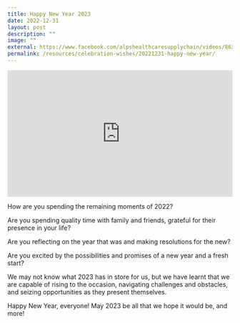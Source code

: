 ```yaml
---
title: Happy New Year 2023
date: 2022-12-31
layout: post
description: ""
image: ""
external: https://www.facebook.com/alpshealthcaresupplychain/videos/863512161560066/
permalink: /resources/celebration-wishes/20221231-happy-new-year/
---
```

<iframe allow="autoplay; clipboard-write; encrypted-media; picture-in-picture; web-share" allowfullscreen="true" frameborder="0" scrolling="no" style="border:none;overflow:hidden;aspect-ratio: 16 / 9; width: 100%; height: auto" src="https://www.facebook.com/plugins/video.php?height=314&amp;href=https%3A%2F%2Fwww.facebook.com%2Falpshealthcaresupplychain%2Fvideos%2F863512161560066%2F&amp;show_text=false&amp;width=560&amp;t=0"></iframe>

How are you spending the remaining moments of 2022?

Are you spending quality time with family and friends, grateful for their presence in your life?

Are you reflecting on the year that was and making resolutions for the new?

Are you excited by the possibilities and promises of a new year and a fresh start?

We may not know what 2023 has in store for us, but we have learnt that we are capable of rising to the occasion, navigating challenges and obstacles, and seizing opportunities as they present themselves.

Happy New Year, everyone! May 2023 be all that we hope it would be, and more!